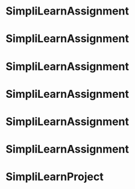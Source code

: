 # SimpliLearnAssignment
# SimpliLearnAssignment
# SimpliLearnAssignment
# SimpliLearnAssignment
# SimpliLearnAssignment
# SimpliLearnAssignment
# SimpliLearnProject
